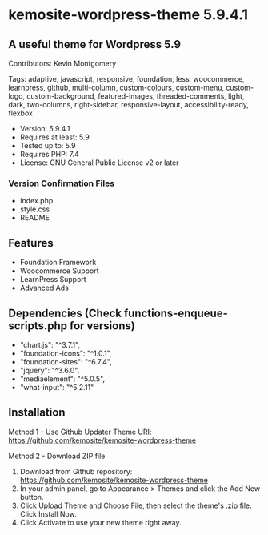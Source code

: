 # kemosite-wordpress-theme 5.9.4.1
## A useful theme for Wordpress 5.9

Contributors: Kevin Montgomery

Tags: adaptive, javascript, responsive, foundation, less, woocommerce, learnpress, github, multi-column, custom-colours, custom-menu, custom-logo, custom-background, featured-images, threaded-comments, light, dark, two-columns, right-sidebar, responsive-layout, accessibility-ready, flexbox

- Version: 5.9.4.1
- Requires at least: 5.9
- Tested up to: 5.9
- Requires PHP: 7.4
- License: GNU General Public License v2 or later

### Version Confirmation Files
- index.php
- style.css
- README

## Features
 - Foundation Framework
 - Woocommerce Support
 - LearnPress Support
 - Advanced Ads

## Dependencies (Check functions-enqueue-scripts.php for versions)
- "chart.js": "^3.7.1",
- "foundation-icons": "^1.0.1",
- "foundation-sites": "^6.7.4",
- "jquery": "^3.6.0",
- "mediaelement": "^5.0.5",
- "what-input": "^5.2.11"

## Installation
Method 1 - Use Github Updater
Theme URI: https://github.com/kemosite/kemosite-wordpress-theme

Method 2 - Download ZIP file
1. Download from Github repository: https://github.com/kemosite/kemosite-wordpress-theme
2. In your admin panel, go to Appearance > Themes and click the Add New button.
3. Click Upload Theme and Choose File, then select the theme's .zip file. Click Install Now.
4. Click Activate to use your new theme right away.